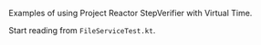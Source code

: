 Examples of using Project Reactor StepVerifier with Virtual Time.

Start reading from `FileServiceTest.kt`.
